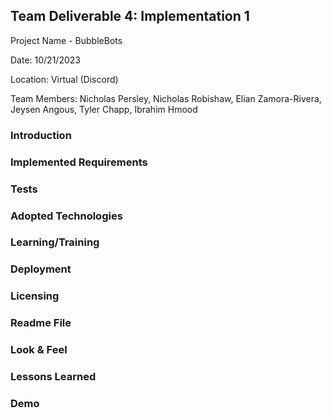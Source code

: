 ## Team Deliverable 4: Implementation 1
Project Name - BubbleBots

Date: 10/21/2023

Location: Virtual (Discord)

Team Members: Nicholas Persley, Nicholas Robishaw, Elian Zamora-Rivera, Jeysen Angous, Tyler Chapp, Ibrahim Hmood


### Introduction
### Implemented Requirements ###
### Tests
### Adopted Technologies
### Learning/Training
### Deployment
### Licensing
### Readme File
### Look & Feel
### Lessons Learned
### Demo
